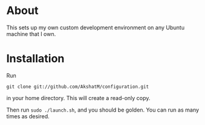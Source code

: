 # About

This sets up my own custom development environment on any Ubuntu machine that I own. 

# Installation

Run 

    git clone git://github.com/AkshatM/configuration.git

in your home directory. This will create a read-only copy.
 
Then run `sudo ./launch.sh`, and you should be golden. You can run as many times as desired.
